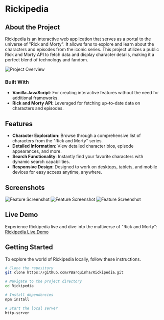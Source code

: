 # Rickipedia

## About the Project
Rickipedia is an interactive web application that serves as a portal to the universe of "Rick and Morty". It allows fans to explore and learn about the characters and episodes from the iconic series. This project utilizes a public Rick and Morty API to fetch data and display character details, making it a perfect blend of technology and fandom.

![Project Overview](https://firebasestorage.googleapis.com/v0/b/rickipedia-3ce75.appspot.com/o/Captura%20de%20ecr%C3%A3%202023-12-15%20180935.png?alt=media&token=4485b543-017e-437a-a35e-d01eeb291086)

### Built With
- **Vanilla JavaScript**: For creating interactive features without the need for additional frameworks.
- **Rick and Morty API**: Leveraged for fetching up-to-date data on characters and episodes.

## Features
- **Character Exploration**: Browse through a comprehensive list of characters from the "Rick and Morty" series.
- **Detailed Information**: View detailed character bios, episode appearances, and more.
- **Search Functionality**: Instantly find your favorite characters with dynamic search capabilities.
- **Responsive Design**: Designed to work on desktops, tablets, and mobile devices for easy access anytime, anywhere.

## Screenshots
![Feature Screenshot](https://firebasestorage.googleapis.com/v0/b/rickipedia-3ce75.appspot.com/o/Captura%20de%20ecr%C3%A3%202023-12-15%20181316.png?alt=media&token=1a122be0-7693-4115-8686-dd7f6b2c007c)
![Feature Screenshot](https://firebasestorage.googleapis.com/v0/b/rickipedia-3ce75.appspot.com/o/Captura%20de%20ecr%C3%A3%202023-12-15%20181331.png?alt=media&token=5d38315e-9423-4966-a97d-4baa28089a91)
![Feature Screenshot](https://firebasestorage.googleapis.com/v0/b/rickipedia-3ce75.appspot.com/o/Captura%20de%20ecr%C3%A3%202023-12-15%20181303.png?alt=media&token=8e3208fd-dc11-4dce-bfb5-07337dd00227)

## Live Demo
Experience Rickipedia live and dive into the multiverse of "Rick and Morty":
[Rickipedia Live Demo](https://rickipedia-yourdemo.vercel.app/)

## Getting Started
To explore the world of Rickipedia locally, follow these instructions.

```bash
# Clone the repository
git clone https://github.com/PBarquinha/Rickipedia.git

# Navigate to the project directory
cd Rickipedia

# Install dependencies
npm install

# Start the local server
http-server

